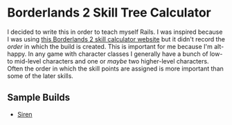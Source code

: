 # Borderlands 2 Skill Tree Calculator

I decided to write this in order to teach myself Rails. I was inspired because I was using [this Borderlands 2 skill calculator website][bl2skills] but it didn't record the *order* in which the build is created. This is important for me because I'm alt-happy. In any game with character classes I generally have a bunch of low- to mid-level characters and one or *maybe* two higher-level characters. Often the order in which the skill points are assigned is more important than some of the later skills.

## Sample Builds

* [Siren][siren]

[bl2skills]: http://www.bl2skills.com
[siren]: http://www.gameshampoo.com/magazine/articles/815/the-best-borderlands-2-builds-maya-the-siren.html
